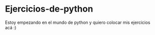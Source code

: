 # Ejercicios-de-python
Estoy empezando en el mundo de python y quiero colocar mis ejercicios acá :)
